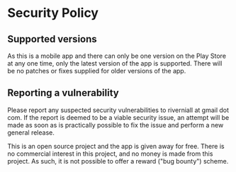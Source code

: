 # Security Policy

## Supported versions

As this is a mobile app and there can only be one version on the Play Store at any one time, only
the latest version of the app is supported. There will be no patches or fixes supplied for older
versions of the app.

## Reporting a vulnerability

Please report any suspected security vulnerabilities to riverniall at gmail dot com. If the report
is deemed to be a viable security issue, an attempt will be made as soon as is practically possible
to fix the issue and perform a new general release.

This is an open source project and the app is given away for free. There is no commercial interest
in this project, and no money is made from this project. As such, it is not possible to offer a
reward ("bug bounty") scheme.
